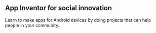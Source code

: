 
## App Inventor for social innovation

Learn to make apps for Android devices by doing projects that can help people in your community.